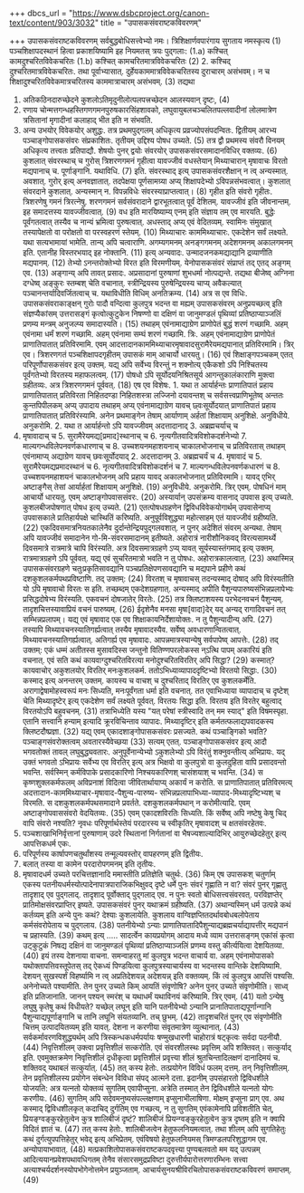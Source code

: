 +++
dbcs_url = "https://www.dsbcproject.org/canon-text/content/903/3032"
title = "उपासकसंवराष्टकविवरणम्"

+++
उपासकसंवराष्टकविवरणम्
सर्वबुद्धबोधिसत्त्वेभ्यो नमः।
त्रिशिक्षार्णवपारंगाय सुगताय नमस्कृत्य
(1)
पञ्चशिक्षापदस्थानं हित्वा प्रकाशयिष्यामि
इह नियमतस् त्रयः पुद्गलाः:
(1.a) कश्चित् कामदुश्चरितविवेकचरितः
(1.b) कश्चित् कामचरितमात्रविवेकचरितः
(2)
2. कश्चिद् दुश्चरितमात्रविवेकचरितः.
तथा पूर्वाभ्यासात्.
दुर्हेयकाममात्रविवेकचरितस्य दुराचारम् असंभवम्। न च
शिक्षादुश्चरितविवेकमात्रचरितस्य काममात्राचारम् असंभवम्.
(3)
तद्यथा
1. अतिकठिनदारुच्छेदने कुशलोऽतिमृदुनीलोत्पलपत्त्रच्छेदन आलस्यवान्
दृष्टः,
(4)
2. रणाय चोन्मत्तगन्धहस्तिगणगमनपुरुषकारसिंहशावको,
लघुवायुबलचञ्चलितपल्लवादीनां लोलमात्रेण त्रसितानां मृगादीनां
कलाहाद् भीत
इति न संभवति.
4. अन्य उभयोर् विवेकयोर् अशुद्धः. तत्र प्रथमपुद्गलम् अधिकृत्य
प्रव्रज्योपसंपदन्वितः. द्वितीयम् आरभ्य पञ्चाङ्गोपासकसंवरः
संप्रकाशितः. तृतीयम् उद्दिश्य पोषध उच्यते.
(5)
तत्र द्वौ प्रथमस्य संवरौ विनयम् अधिकृत्य तत्त्वतः प्रतिपाद्यौ.
शेषयोः पुनर् द्वयोः संवरयोर् उपासकसंवरसमादानविधिर् वक्तव्यः.
(6)
कुशलात् संवरस्थाच् च गुरोस् त्रिशरणगमनं गृहीत्वा
यावज्जीवं वधस्तेयान् मिथ्याचारान् मृषावाचः
विरतो मद्यपानाच् च. पूर्णाङ्गानि. यथाविधि.
(7)
इति. संवरस्थाद् इत्य् उपासकसंवरशैक्षान् न त्व् अन्यस्मात्. अवशात्. गुरोर् इत्य्
अनवज्ञातात्. तदपेक्षया पूर्णसामग्र्या अप्य्
शिक्षापदेभ्यो ऽविपन्नसंभवत्वात्। कुशलात् संवरदाने कुशलात्. अन्यस्मान् न.
विपन्नविधेः संवरस्याप्राप्तत्वात्।
(8)
गृहीत इति संवरो गृहीतः. त्रिशरणेषु गमनं त्रिरत्नेषु. शरणगमनं
सर्वसंवरादाने द्वारभूतत्वात् पूर्वं देशितम्. यावज्जीवं इति जीवनान्तम्. इह
समादत्तस्य यावज्जीवत्वात्.
(9)
वध इति मारयिष्याम्य् एनम् इति संज्ञाय तम् एव मारयति. बुद्धेः
पूर्वंगतत्वात् तस्यैव च नान्यं भ्रमित्वा पुरुषत्वात्.
अधस्ताद् अप्य् एवं वेदितव्यम्.
स्वामिनः संमुखात् तस्यापेक्षतो वा परोक्षतो वा परस्वहरणं स्तेयम्.
(10)
मिथ्याचारः काममिथ्याचारः. एकदेशेन सर्वं लक्ष्यते. यथा
सत्यभामायां भामेति.
तान्य् अपि चत्वाराणि. अगम्यगमनम् अनङ्गगमनम् अदेशगमनम्
अकालगमनम् इति. एतानीह विस्तरभयाद् इह नोक्तानि.
(11)
इत्य् अन्यवादः.
उन्मादजनकमद्याद्यानि द्रव्याणीति मद्यपानम्.
(12)
तेभ्यो ऽनन्तरोक्तेभ्यो विरत इति विरमणीयम्.
येनोपासकसंवरं संप्राप्तं तद् एतद् अङ्गम् एव.
(13)
अङ्गान्य् अपि तावत् प्रसादः. अप्रसादानां पुरुषाणां शुभधर्मा नोत्पद्यन्ते.
तद्यथा बीजेष्व् अग्निना दग्धेष्व् अङ्कुरः स्तम्बश् चेति वचानात्. स्त्रीन्द्रियस्य
पुरुषेन्द्रियस्य चाप्य् अवैकल्यात् पञ्चानन्तर्यादिवर्जितत्वाच् च.
यथाविधीति विधिम् अनतिक्रम्य.
(14)
अत्र स एव विधिः. उपासकसंवराकाङ्क्षन् गुरोः पादौ वन्दित्वा कुलपुत्र
भदन्त वा मह्यम् उपासकसंवरम् अनुप्रयच्छत्व् इति संज्ञप्यैकांसम्
उत्तरासङ्गं कृत्वोत्कुटुकेन निषण्णो वा दक्षिणं वा जानुमण्डलं पृथिव्यां
प्रतिष्ठाप्याञ्जलिं प्रणम्य मन्त्रम् अनुजल्प्य समादास्यति।
(15)
तथाहम् एवंनामाद्याग्रेण प्राणोपेतं बुद्धं शरणं गच्छामि. अहम्
एवंनामा धर्मं शरणं गच्छामि. अहम् एवंनामा सम्घं शरणं
गच्छामि. त्रिः. अहम् एवंनामाद्याग्रेण प्राणोपेतं प्राणातिपातात् प्रतिविरमामि.
एवम् आदत्तादानकाममिथ्याचारमृषावादसुरामैरेयमद्यपानात् प्रतिविरमामि।
त्रिर् एव। त्रिशरणगतं पञ्चशिक्षापदगृहीतम् उपासकं माम् आचार्यो धारयतु।
(16)
एवं शिक्षाङ्गपञ्चकम् एतत् परिपूर्णोपासकसंवर इत्य् उक्तम्. यद्य् अपि
सर्वेभ्य विरन्तुं न शक्नोत्य् एकैकशो ऽपि निश्चितस्य पूर्वंगतेभ्यो विरतस्य
महाफलत्वम्.
(17)
पोषधो ऽपि सूर्योदयनिश्रितसूर्य आगन्तुकालंकाराणि मुक्त्वा ग्रहीतव्यः. अत्र
त्रिशरणगमनं पूर्ववत्.
(18)
एष एव विशेषः. 1. यथा त आर्यार्हन्तः प्राणातिपातं प्रहाय प्राणातिपातात्
प्रतिविरता निहितदण्डा निहितशस्त्रा लज्जिनो दयावन्तश् च सर्वसत्त्वप्राणिभूतेष्व्
अन्ततः कुन्तपिपीलकम् अप्य् उपादाय तथाहम् अप्य् एवंनामाद्याग्रेण यावच्
छ्वःसूर्योदयात् प्राणातिपातं प्रहाय प्राणातिपातात् प्रतिविरंस्यामि. अनेन
प्रथमाङ्गेन तेषाम् आर्याणाम् अर्हतां शिक्षायाम् अनुशिक्षे. अनुविधीये.
अनुकरोमि. 2. यथा त आर्यार्हन्तो ऽपि यावज्जीवम् अदत्तादानाद् 3. अब्रह्मचर्याच् च
4. मृषावादाच् च 5. सुरामैरेयमद्य[प्रमाद]स्थानाच् च 6.
नृत्यगीतवादित्रविशोकदर्शनेभ्यो 7. माल्यगन्धविलेपनवर्णकधारणाच् च 8.
उच्चशयनमहाशयनाच् चाकालभोजनाच् च प्रतिविरतास् तथाहम् एवंनामाप्य्
अद्याग्रेण यावच् छवःसूर्योदयाद् 2. अदत्तादानम् 3. अब्रह्मचर्यं च 4.
मृषावादं च 5. सुरामैरेयमद्यप्रमादस्थानं च 6.
नृत्यगीतवादित्रविशोकदर्शनं च 7. माल्यगन्धविलेपनवर्णकधारणं च 8.
उच्चशयनमहाशयनं चाकालभोजनम् अपि प्रहाय यावद् अकालभोजनात्
प्रतिविरमामि। यावद् एभिर् अष्टाङ्गैस् तेसां आर्यार्हतां शिक्षायाम् अनुशिक्षे.
(19)
अनुविधीये. अनुकरोमि. त्रिर् एवम्. पोषधिनं माम् आचार्यो धारयतु. एवम्
अष्टाङ्गोपवाससंवरः.
(20)
अस्यार्यान् उपसंक्रम्य वासनाद् उपवास इत्य् उच्यते. कुशलबीजपोषणात् पोषध
इत्य् उच्यते.
(21)
एतत्पोषधग्रहणेन द्विविधविवेकयोगार्थम् उपवासेनाप्य् उपवासकाले
प्रातिहार्यपक्षे चास्थितिं करिष्यति. अनुपूर्वविशुद्ध्या महोत्साहम् एतं
यावज्जीवं ग्रहीष्यति.
(22)
एकदिवसमात्रनियतकालेनैव दुर्दान्तेन्द्रियपुद्गलवशात्. न पुनर् अदेशितं
संवरम् अन्यथा. तेषाम् अपि यावज्जीवं समादानेन गो-मि-संवरसमादानम्
इतीष्यते. अहोरात्रं नारीशौनिकवद् विरत्यसामर्थ्ये दिवसमात्रे रात्रमात्रे चापि
विरंस्यति. अत्र दिवसमात्रग्रहणे ऽप्य् यावत् सूर्यस्यास्तंगमाद् इत्य् उक्तम्.
रात्रमात्रग्रहणे ऽपि पूर्ववत्. यद्य् एवं सुचरितमात्रो भवति न तु पोषधः.
अहोरात्रकालत्वात्.
(23)
अथास्मिन्न् उपासकसंवरग्रहणे चतुःप्रकृतिसावद्यानि
पञ्चप्रतिक्षेपणसावद्यानि च मद्यपाने प्रहीणे कथं
दशकुशलकर्मपथप्रविष्टाणि. तद् उक्तम्:
(24)
विरतश् च मृषावाचस् तदन्यस्माद् दोषाद् अपि
विरंस्यतीति
यो ऽपि मृषावाचो विरतः स इति. तच्छब्दम् एकदेशग्रहणात्. अन्यस्माद् अपीति
पैशुन्यपारुष्यसंभिन्नप्रलापेभ्यः प्रसिद्धदोषेभ्य विरंस्यति.
एकवचनं दोषजातेर् विरतेः.
(25)
तत्र क्लिष्टाशयस्य परभेदनवचनं पैशुन्यम्.
तादृशचित्तस्यावाप्रियं वचनं पारुष्यम्.
(26)
ईदृशेनैव मनसा मृषा[वादा]देर् यद् अन्यद् रागादिवचनं तत्
सम्भिन्नप्रलापम्।
यद्य् एवं मृषावाद एक एव शिक्षाकायनिर्देशायोक्तः. न तु पैशुन्यादीन्य् अपि.
(27)
तस्यापि मिथ्यावचनस्यातिगर्ह्यत्वात् तस्यैव मृषावादस्यैव. सर्वेष्व्
अवधारणान्वितत्वात्. मिथ्यावचनस्यातिगर्ह्यत्वात्. अतिगर्ह्य एव मृषावादः.
आपन्नमात्रस्यान्येषु सर्वपापेष्व् आपत्तेः.
(28)
तद् उक्तम्:
एकं धम्मं अतीतस्स मुसावदिस्स जन्तुनो
वितिण्णपरलोकस्स न्ऽत्थि पापम् अकारियं
इति वचनात्.
एवं सति कथं कायवाग्दुश्चरितविरत्या मनोदुश्चरितविरतिर् अपि सिद्धा?
(29)
कस्मात्? कायवाचोर् अकुशलयोर् विरतिर् मनःकुशलकर्म.
ततोऽभिध्याव्यापाददृष्टिभ्यो विरतयो सिद्धाः.
(30)
कस्माद् इत्य् अनन्तरम् उक्तम्. कायस्य च वाचश् च दुश्चरिताद् विरतिर् एव
कुशलकर्मेति. अरागाद्वेषामोहस्वरूपं मनः सिध्यति, मनःपूर्वंगता
धर्मा इति वचनात्. तत एवाभिध्याया व्यापादाच् च दृष्टेश् चेति मिथ्यादृष्टेर् इत्य्
एकदेशेण सर्वं लक्ष्यते पूर्ववत्. विरतयः सिद्धा इति. विरतय इति विरतेर्
बहुत्वाद् विरतयोऽपि बहुवचनम्.
(31)
तत्राभिध्येति यस्य "यत् परेषां स्त्रीस्वादि तन् मम स्याद्" इति विषमस्पृहा. एतानि
सत्त्वानि हन्याम् इत्यादि क्रूरविचिन्ताव व्यापादः. मिथ्यादृष्टिर् इति
कर्मतत्फलाद्यपवादकस्य क्लिष्टदौष्प्रज्ञा.
(32)
यद्य् एवम् एकादशाङ्गोपासकसंवरः प्रसज्यते. कथं पञ्चाङ्गिको भवति?
पञ्चाङ्गसंवरोक्तत्वम् अवतारस्यैवेच्छया
(33)
सत्यम् एतत्. पञ्चाङ्गोपासकसंवर इत्य् आदौ भगवतोक्तं तावल्
लघुबुद्ध्यवतारः. अनुपूर्वेनान्येभ्यो ऽकुशलेभ्यो ऽपि विरंतुं
शक्नुवन्तीत्य् अभिप्रायः.
यद् उक्तं भगवतो ऽभिप्रायः सर्वेभ्य एव विरतिर् इत्य् अत्र भिक्षवो वा कुलपुत्रो
वा कुलदुहिता वापि प्रसादवन्तो भवन्ति. सर्वस्मिन् कर्मविपाके प्रसादकारिणो
निश्चयकारिणश् चासंशयाश् च भवन्ति.
(34)
स कृष्णशुक्लकर्मफलम् अविप्रनाशं विदित्वा जीवितार्थायाप्य् अकार्यं न करोति. स
प्राणातिपातात् प्रतिविरमत्य् अदत्तादान-काममिथ्याचार-मृषावाद-पैशुन्य-पारुष्य-
संभिन्नप्रलापाभिध्या-व्यापाद-मिथ्यादृष्टिभ्यश् च विरमति. स
दशकुशलकर्मपथसमादाने प्रवर्तते. दशकुशलकर्मपथान् न करोमीत्यादि.
एवम् अष्टाङ्गोपवाससंवरो वेदयितव्यः.
(35)
एवम् एकादशविरतिः सिध्यति. किं सर्वेष्व् अपि नष्टेषु केषु चिद् वापि संवरो
नश्यति?
नृवधः परिपूर्णार्थस्तेयं परदारस्य च
स्वीकृतिर् मृषावादश् च क्षतसंवरहेतवः.
1. पञ्चशाखाभिनिर्वृत्तानां पुरुषाणाम् उदरे स्थितानां निर्गतानां वा
भैषज्यशाल्यादिभिर् आयुरुच्छेदहेतुर् इत्य् आपत्तिकधर्म एकः.
2. परिपूर्णस्य कार्षापणचतुर्थांशस्य तन्मूल्यवस्तोर् वापहरणम् इति
द्वितीयः.
3. बलात् तस्या वा कामेन परदारोपगमनम् इति तृतीयः.
4. मृषावादधर्म उच्यते परचित्तज्ञानादि ममास्तीति प्रतिज्ञेति चतुर्थः.
(36)
किम् एष उपासकश् चतुर्णाम् एकस्य पतनीयधर्मस्योत्पादेनापात्रपाराजिकभिक्षुवद्
दृष्टे धर्मे पुनः संवरं गृह्णाति न वा?
संवरं पुनर् गृह्णातु तादृशाद् एव पुद्गलाद्.
तादृशाद् पूर्वोक्ताद् पुद्गलाद् एव. न पुनः स्वतो बोधिसत्त्वसंवरवत्.
परविज्ञप्तेर् प्रातिमोक्षसंवरप्राप्तिर् इष्यते. उपासकसंवरं पुनर् यथाक्रमं
ग्रहीष्यति.
(37)
अथान्यस्मिन् धर्म उत्पन्ने कथं कर्तव्यम् इति अन्ये पुनः कथं?
देश्याः कुशलायेति. कुशलाय वाग्विज्ञप्तितदर्थावबोधबलोपेताय
कर्मसंवरोपेताय च पुद्गलाय.
(38)
पतनीयेभ्यो ऽन्याः प्राणातिपातादिपैशुन्याद्यब्रह्मचर्याद्यापत्तीर् मद्यपानं
च प्रहास्यति.
(39)
कथम् इत्य् ..... सादर्त्वेन कायप्रयोगम् आदाय मध्ये व्याम
उत्तरासङ्गम् एकांसं कृत्वा उट्कुटुकं निषद्य दक्षिनं वा जानुमण्डलं
पृथिव्यां प्रतिष्ठाप्याञ्जलिं प्रणम्य वस्तु कीर्त्ययित्वा देशयितव्या.
(40)
इयं तस्य देशनाया वाचना. समन्वाहरतु मां कुलपुत्र भदन्त वाचार्य वा.
अहम् एवंनामोपासको यथोक्तापत्तिवस्तूपेतस् तद् ऐकध्यं पिण्डयित्वा
कुलपुत्रस्याचार्यस्य वा भदन्तस्य वान्तिके देशयिष्यामि. देशयन् सुखस्पर्शं
विहर्ष्यामि न त्व् अप्रतिदेशयन्न् अदेशयन्न् इति वक्तव्यम्. किं त्वं कुलपुत्र आपत्तिं
पश्यसि. अनेनोच्यते पश्यामीति. तेन पुनर् उच्यते किम् आयतिं संवृणोषि? अनेन पुनर्
उच्यते संवृणोमीति। साध्व् इति प्रतिजानाति. जानन् पश्यन् स्मरंश् च यथाधर्मं
यथाविनयं करिष्यामि. त्रिर् एवम्.
(41)
यतो ऽन्येषु लघुषु कृतेषु कथं विधीयते? यच्छेल् लघून् इति यानि
पतनीयेभ्यो ऽन्यानि प्रानातिपाताद्यपूर्णान्गानि पैशुन्याद्यपूर्णाङ्गानि च तानि
लघूनि संयतव्यानि. तच् छुभम्.
(42)
तादृशचरितं पुनर् एव संवृणोमीति चित्तम् उत्पादयितव्यम् इति यावत्. देशना न
करणीया संवृतमात्रेण व्युत्थानात्.
(43)
सर्वकर्मावरणविशुद्ध्यर्थम् अपि त्रिस्कन्धकधर्मपर्यायः
षण्मुखधारणी चाहोरात्रं षट्कृत्वः सर्वदा पठनीयौ.
(44)
निवृत्तिशीलम् उक्त्वा प्रवृत्तिशीलं सत्करोति. एवं संवरशीलस्थः प्रवृत्तिम् अपि
शक्तिवत्। सत्कुर्याद् इति. एवमुक्तक्रमेण निवृत्तिशीलं दृधीकृत्वा प्रवृत्तिशीलं
प्रवृत्त्या शीलं श्रुतचिन्तादिलक्षणं दानादिमयं च. शक्तिवद् यथाबलं
सत्कुर्यात्.
(45)
तत् कस्य हेतोः. तत्प्रयोगेन विविधं फलम् दत्तम्. तन् निवृत्तिशीलम्. तेन
प्रवृत्तिशीलस्य प्रयोगेन संबन्धेन विविधा संपद् आत्मने दत्ता.
इदानीम् उपसंहारतो द्विविधशीले योजयति: अत्र यत्नतो योक्तव्यं सुगतिम्
एवापीप्सुना. अत्रेति तस्मात् तेन द्विविधशीले यत्नतो योगः करणीयः.
(46)
सुगतिम् अपि सदेवमनुष्यसंपल्लक्षणाम् इप्सुनाभीलाषिणा. मोक्षम् इप्सुना प्राग्
एव. अथ कस्माद् द्विविधशीलकृत् कदाचिद् दुर्गतिम् एव गच्छत्य्, न तु सुगतिम्
एवंकामेनापि प्रविशतीति चेत्, प्रियङ्ग्वङ्कुरहेतुत्वेन कुत्र शालिबीजं दृष्टं?
शालिबीजं प्रियन्ग्वङ्कुरहेतुत्वेन कुत्र दृष्तम् इति न क्वापि विदितं ज्ञातं च.
(47)
तत् कस्य हेतोः. शालिबीजत्वेन हेतुफलनियमत्वात्. तथा शीलम् अपि सुगतिहेतुः कथं
दुर्गत्युपपत्तिहेतुर् भवेद् इत्य् अभिप्रेतम्. एवंविषयो हेतुफलनियमस्
त्रिमण्डलपरिशुद्धागम एव. अन्योपायाभावात्.
(48)
मत्प्रकाशितोपासकसंवराष्टकपदवृत्त्या
पुण्यबलवतो मम यद् उत्पन्नम् आदित्ययानप्रवेशपथावधिगतम्
तेनैव संसारसमुद्रप्रविष्टा दुरुत्तीर्यपारोत्तरणारम्भिनः
सत्त्वा अत्याश्चर्यदर्शनस्योपभोगेनोत्तमेन प्रयुञ्जताम्.
आचार्यसुनयश्रीविरचितोपासकसंवराष्टकविवरणं समाप्तम्.
(49)
